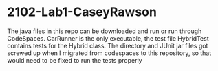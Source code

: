 # 2102-Lab1-CaseyRawson

The java files in this repo can be downloaded and run or run through CodeSpaces. CarRunner is the only executable, the test file HybridTest contains tests for the Hybrid class.
The directory and JUnit jar files got screwed up when I migrated from codespaces to this repository, so that would need to be fixed to run the tests properly
